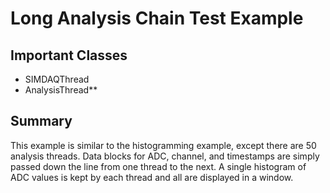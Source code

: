 # Long Analysis Chain Test Example

## Important Classes
  * SIMDAQThread
  * AnalysisThread**

## Summary

This example is similar to the histogramming example, except there are 50 analysis threads.  Data blocks for ADC, channel, and timestamps are simply passed down the line from one thread to the next.  A single histogram of ADC values is kept by each thread and all are displayed in a window.
